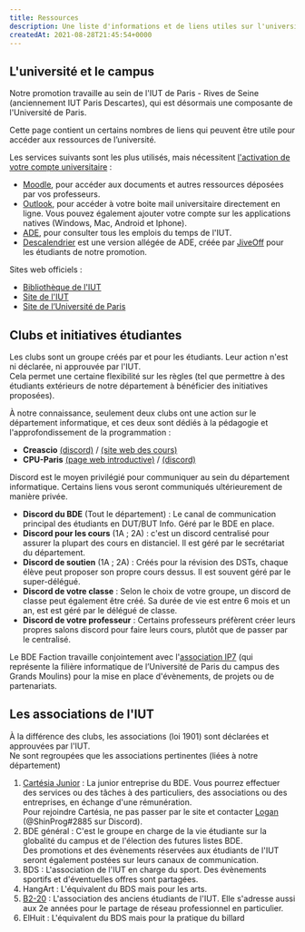```yaml
---
title: Ressources
description: Une liste d'informations et de liens utiles sur l'université, le campus, les initiatives étudiantes et les associations de l'IUT
createdAt: 2021-08-28T21:45:54+0000
---
```


## L'université et le campus

Notre promotion travaille au sein de l'IUT de Paris - Rives de Seine (anciennement IUT Paris Descartes), qui est désormais une composante de l'Université de Paris.

Cette page contient un certains nombres de liens qui peuvent être utile pour accéder aux ressources de l’université.

Les services suivants sont les plus utilisés, mais nécessitent [l'activation de votre compte universitaire](https://u-paris.fr/activation-de-votre-compte-universite-de-paris/) : 
* [Moodle](https://moodle.u-paris.fr/), pour accéder aux documents et autres ressources déposées par vos professeurs.
* [Outlook](outlook.com/etu.u-paris.fr), pour accéder à votre boite mail universitaire directement en ligne. Vous pouvez également ajouter votre compte sur les applications natives (Windows, Mac, Android et Iphone). 
* [ADE](https://mescours.parisdescartes.fr/direct/myplanning.jsp), pour consulter tous les emplois du temps de l'IUT.
* [Descalendrier](https://edt.bde-faction.fr) est une version allégée de ADE, créée par [JiveOff](https://github.com/JiveOff) pour les étudiants de notre promotion. 
  
Sites web officiels :
* [Bibliothèque de l'IUT](https://u-paris.fr/bibliotheques/bu-iut/)
* [Site de l'IUT](https://iutparis-seine.u-paris.fr/)
* [Site de l’Université de Paris](https://u-paris.fr/)

## Clubs et initiatives étudiantes

Les clubs sont un groupe créés par et pour les étudiants. Leur action n'est ni déclarée, ni approuvée par l'IUT.  
Cela permet une certaine flexibilité sur les règles (tel que permettre à des étudiants extérieurs de notre département à bénéficier des initiatives proposées). 

À notre connaissance, seulement deux clubs ont une action sur le département informatique, et ces deux sont dédiés à la pédagogie et l'approfondissement de la programmation :
* **Creascio** [(discord)](https://discord.gg/TSjV4jH3Dq) / [(site web des cours)](https://creascio.github.io/bibliotheque-v2/#/)
* **CPU-Paris** [(page web introductive)](/cpu-paris) / [(discord)](https://discord.gg/4fcXmdbuuz)

Discord est le moyen privilégié pour communiquer au sein du département informatique. Certains liens vous seront communiqués ultérieurement de manière privée.
* **Discord du BDE** (Tout le département) : Le canal de communication principal des étudiants en DUT/BUT Info. Géré par le BDE en place.
* **Discord pour les cours** (1A ; 2A) : c'est un discord centralisé pour assurer la plupart des cours en distanciel. Il est géré par le secrétariat du département.
* **Discord de soutien** (1A ; 2A) : Créés pour la révision des DSTs, chaque élève peut proposer son propre cours dessus. Il est souvent géré par le super-délégué.
* **Discord de votre classe** : Selon le choix de votre groupe, un discord de classe peut également être créé. Sa durée de vie est entre 6 mois et un an, est est géré par le délégué de classe.
* **Discord de votre professeur** : Certains professeurs préfèrent créer leurs propres salons discord pour faire leurs cours, plutôt que de passer par le centralisé.

Le BDE Faction travaille conjointement avec l'[association IP7](http://ip7.informatique.univ-paris-diderot.fr:8080/about/) (qui représente la filière informatique de l’Université de Paris du campus des Grands Moulins) pour la mise en place d'évènements, de projets ou de partenariats.

## Les associations de l'IUT

À la différence des clubs, les associations (loi 1901) sont déclarées et approuvées par l'IUT.  
Ne sont regroupées que les associations pertinentes (liées à notre département) 

1. [Cartésia Junior](https://cartesia-junior.netlify.app/) : La junior entreprise du BDE. Vous pourrez effectuer des services ou des tâches à des particuliers, des associations ou des entreprises, en échange d'une rémunération.  
   Pour rejoindre Cartésia, ne pas passer par le site et contacter [Logan](/team) (@ShinProg#2885 sur Discord).
2. BDE général : C'est le groupe en charge de la vie étudiante sur la globalité du campus et de l'élection des futures listes BDE.  
   Des promotions et des évènements réservées aux étudiants de l'IUT seront également postées sur leurs canaux de communication.
3. BDS : L'association de l'IUT en charge du sport. Des évènements sportifs et d'éventuelles offres sont partagées. 
4. HangArt : L'équivalent du BDS mais pour les arts.
5. [B2-20](https://b220.fr/association/) : L'association des anciens étudiants de l'IUT. Elle s'adresse aussi aux 2e années pour le partage de réseau professionnel en particulier.
6. ElHuit : L'équivalent du BDS mais pour la pratique du billard
